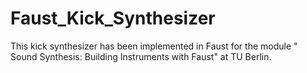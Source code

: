 # Faust_Kick_Synthesizer
This kick synthesizer has been implemented in Faust for the module " Sound Synthesis: Building Instruments with Faust" at TU Berlin.
